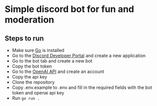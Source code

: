 # Simple discord bot for fun and moderation

## Steps to run
- Make sure [Go](https://golang.org/doc/install) is installed
- Go to the [Discord Developer Portal](https://discord.com/developers/applications) and create a new application
- Go to the bot tab and create a new bot
- Copy the bot token
- Go to the [OpenAI API](https://platform.openai.com/docs/overview) and create an account
- Copy the api key
- Clone the repository
- Copy .env.example to .env and fill in the required fields with the bot token and openai api key
- Run `go run .`
